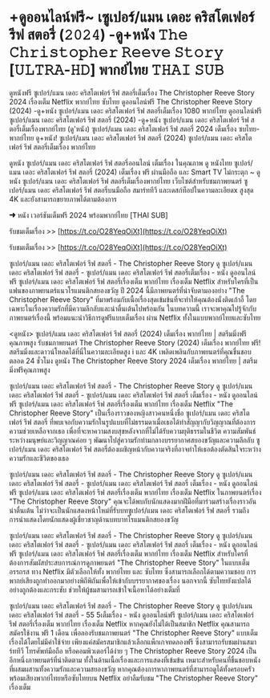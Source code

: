 # +ดูออนไลน์ฟรี~ เซูเปอร์/แมน เดอะ คริสโตเฟอร์ รีฟ สตอรี่ (𝟸𝟶𝟸𝟺) -ดู+หนัง 𝚃𝚑𝚎 𝙲𝚑𝚛𝚒𝚜𝚝𝚘𝚙𝚑𝚎𝚛 𝚁𝚎𝚎𝚟𝚎 𝚂𝚝𝚘𝚛𝚢 [𝚄𝙻𝚃𝚁𝙰-𝙷𝙳] พากย์ไทย 𝚃𝙷𝙰𝙸 𝚂𝚄𝙱

ดูหนังฟรี ซูเปอร์/แมน เดอะ คริสโตเฟอร์ รีฟ สตอรี่เต็มเรื่อง The Christopher Reeve Story 2024 เรื่องเต็ม Netflix พากย์ไทย ซับไทย ดูออนไลน์ฟรี The Christopher Reeve Story (2024) -ดู+หนัง ซูเปอร์/แมน เดอะ คริสโตเฟอร์ รีฟ สตอรี่เต็มเรื่อง 1080 พากย์ไทย ดูออนไลน์ฟรี ซูเปอร์/แมน เดอะ คริสโตเฟอร์ รีฟ สตอรี่ (2024) -ดู+หนัง ซูเปอร์/แมน เดอะ คริสโตเฟอร์ รีฟ สตอรี่เต็มเรื่องพากย์ไทย (ดู'หนัง) ซูเปอร์/แมน เดอะ คริสโตเฟอร์ รีฟ สตอรี่ 2024 เต็มเรื่อง ซบไทย-พากย์ไทย ดู+หนัง! ซูเปอร์/แมน เดอะ คริสโตเฟอร์ รีฟ สตอรี่ (2024) ซูเปอร์/แมน เดอะ คริสโตเฟอร์ รีฟ สตอรี่เต็มเรื่อง พากย์ไทย

ดูหนัง ซูเปอร์/แมน เดอะ คริสโตเฟอร์ รีฟ สตอรี่ออนไลน์ เต็มเรื่อง ในคุณภาพ ดู หนังไทย ซูเปอร์/แมน เดอะ คริสโตเฟอร์ รีฟ สตอรี่ (2024) เต็มเรื่อง ฟรี ผ่านมือถือ และ Smart TV ไม่กระตุก ~ ดูหนัง ซูเปอร์/แมน เดอะ คริสโตเฟอร์ รีฟ สตอรี่เต็มเรื่องพากย์ไทย เว็บไซต์สำหรับชมภาพยนตร์ ซูเปอร์/แมน เดอะ คริสโตเฟอร์ รีฟ สตอรี่บนมือถือ สมาร์ททีวี และเดสก์ท็อปในความละเอียดx สูงสุด 4K และยังสามารถขยายภาพได้ตามต้องการ

➜ หนัง เวอร์ชันเต็มฟรี 2024 พร้อมพากย์ไทย [THAI SUB]

รับชมเต็มเรื่อง >> [https://t.co/O28YeqOiXt](https://t.co/O28YeqOiXt)

รับชมเต็มเรื่อง >> [https://t.co/O28YeqOiXt](https://t.co/O28YeqOiXt)

ซูเปอร์/แมน เดอะ คริสโตเฟอร์ รีฟ สตอรี่ - The Christopher Reeve Story ดู ซูเปอร์/แมน เดอะ คริสโตเฟอร์ รีฟ สตอรี่ - ซูเปอร์/แมน เดอะ คริสโตเฟอร์ รีฟ สตอรี่เต็มเรื่อง - หนัง ดูออนไลน์ฟรี ซูเปอร์/แมน เดอะ คริสโตเฟอร์ รีฟ สตอรี่เรื่องเต็ม พากย์ไทย เรื่องเต็ม Netflix สำหรับใครที่เป็นแฟนของภาพยนตร์แนวโรแมนติกสยองขวัญ ปี 2024 นี้มีภาพยนตร์ที่น่าจับตามองอย่าง "The Christopher Reeve Story" ที่มาพร้อมกับเนื้อเรื่องสุดเข้มข้นที่จะทำให้คุณต้องนั่งติดเก้าอี้ โดยเฉพาะในเรื่องความรักที่มีความลึกลับและน่าตื่นเต้นไปพร้อมกัน ในบทความนี้ เราจะพาคุณไปรู้จักกับภาพยนตร์เรื่องนี้ พร้อมแนะนำวิธีการดูฟรีแบบเต็มเรื่อง ผ่าน Netflix ทั้งในแบบพากย์ไทยและซับไทย

<ดูหนัง> ซูเปอร์/แมน เดอะ คริสโตเฟอร์ รีฟ สตอรี่ (2024) เต็มเรื่อง พากย์ไทย | สตรีมมิ่งฟรีคุณภาพสูง รับชมภาพยนตร์ The Christopher Reeve Story (2024) เต็มเรื่อง พากย์ไทย ฟรี! สตรีมมิ่งและดาวน์โหลดได้ที่นี่ในความละเอียดสูง i และ 4K เพลิดเพลินกับภาพยนตร์ที่คุณชื่นชอบตลอด 24 ชั่วโมง ดูหนัง The Christopher Reeve Story 2024 เต็มเรื่อง พากย์ไทย | สตรีมมิ่งฟรีคุณภาพสูง

ซูเปอร์/แมน เดอะ คริสโตเฟอร์ รีฟ สตอรี่ - The Christopher Reeve Story ดู ซูเปอร์/แมน เดอะ คริสโตเฟอร์ รีฟ สตอรี่ - ซูเปอร์/แมน เดอะ คริสโตเฟอร์ รีฟ สตอรี่ เต็มเรื่อง - หนัง ดูออนไลน์ฟรี ซูเปอร์/แมน เดอะ คริสโตเฟอร์ รีฟ สตอรี่เรื่องเต็ม พากย์ไทย เรื่องเต็ม Netflix "The Christopher Reeve Story" เป็นเรื่องราวของหญิงสาวคนหนึ่งชื่อ ซูเปอร์/แมน เดอะ คริสโตเฟอร์ รีฟ สตอรี่ ที่พบเจอกับความรักในรูปแบบที่ไม่ธรรมดาเมื่อเธอได้ทำสัญญากับวิญญาณที่ต้องการความช่วยเหลือจากเธอ เพื่อที่จะหาความสงบสุขหลังจากที่ไม่ได้รับความยุติธรรมในชีวิต ความสัมพันธ์ระหว่างมนุษย์และวิญญาณค่อย ๆ พัฒนาไปสู่ความรักท่ามกลางบรรยากาศสยองขวัญและความลึกลับ ซูเปอร์/แมน เดอะ คริสโตเฟอร์ รีฟ สตอรี่ต้องเผชิญหน้ากับความจริงที่อาจทำให้เธอต้องตัดสินใจระหว่างความรักและชีวิตของเธอ

ซูเปอร์/แมน เดอะ คริสโตเฟอร์ รีฟ สตอรี่ - The Christopher Reeve Story ดู ซูเปอร์/แมน เดอะ คริสโตเฟอร์ รีฟ สตอรี่ - ซูเปอร์/แมน เดอะ คริสโตเฟอร์ รีฟ สตอรี่ เต็มเรื่อง - หนัง ดูออนไลน์ฟรี ซูเปอร์/แมน เดอะ คริสโตเฟอร์ รีฟ สตอรี่เรื่องเต็ม พากย์ไทย เรื่องเต็ม Netflix ในภาพยนตร์เรื่อง "The Christopher Reeve Story" คุณจะได้พบกับนักแสดงมากฝีมือที่มาร่วมสร้างเรื่องราวอันน่าตื่นเต้น ไม่ว่าจะเป็นนักแสดงหน้าใหม่ที่รับบทซูเปอร์/แมน เดอะ คริสโตเฟอร์ รีฟ สตอรี่ รวมถึงการนำแสดงโดยนักแสดงผู้เชี่ยวชาญด้านบทบาทโรแมนติกสยองขวัญ

ซูเปอร์/แมน เดอะ คริสโตเฟอร์ รีฟ สตอรี่ - The Christopher Reeve Story ดู ซูเปอร์/แมน เดอะ คริสโตเฟอร์ รีฟ สตอรี่ - ซูเปอร์/แมน เดอะ คริสโตเฟอร์ รีฟ สตอรี่ เต็มเรื่อง - หนัง ดูออนไลน์ฟรี ซูเปอร์/แมน เดอะ คริสโตเฟอร์ รีฟ สตอรี่เรื่องเต็ม พากย์ไทย เรื่องเต็ม Netflix สำหรับใครที่ต้องการสัมผัสประสบการณ์การดูภาพยนตร์ "The Christopher Reeve Story" ในแบบเต็มอรรถรส ทาง Netflix มีตัวเลือกให้ทั้ง พากย์ไทย และ ซับไทย ซึ่งสามารถเลือกได้ตามความชอบ การพากย์เสียงถูกทำออกมาอย่างพิถีพิถันเพื่อให้เข้ากับบรรยากาศของเรื่อง นอกจากนี้ ซับไทยยังแปลได้อย่างถูกต้องและกระชับ ช่วยให้ผู้ชมสามารถเข้าใจเนื้อหาได้อย่างเต็มที่

ซูเปอร์/แมน เดอะ คริสโตเฟอร์ รีฟ สตอรี่ - The Christopher Reeve Story ดู ซูเปอร์/แมน เดอะ คริสโตเฟอร์ รีฟ สตอรี่ - 55 5เต็มเรื่อง - หนัง ดูออนไลน์ฟรี ซูเปอร์/แมน เดอะ คริสโตเฟอร์ รีฟ สตอรี่เรื่องเต็ม พากย์ไทย เรื่องเต็ม Netflix หากคุณยังไม่ได้เป็นสมาชิก Netflix คุณสามารถสมัครใช้งาน ฟรี 1 เดือน เพื่อลองรับชมภาพยนตร์ "The Christopher Reeve Story" แบบเต็มเรื่องได้โดยไม่มีค่าใช้จ่าย เพียงแค่สมัครสมาชิกแล้วเลือกแพ็กเกจทดลองฟรี ซึ่งสามารถรับชมผ่านสมาร์ททีวี โทรศัพท์มือถือ หรือคอมพิวเตอร์ได้ง่าย ๆ The Christopher Reeve Story 2024 เป็นอีกหนึ่งภาพยนตร์ที่น่าติดตาม ทั้งในด้านเนื้อเรื่องและการแสดงที่เข้มข้น เหมาะสำหรับคนที่ชื่นชอบหนังที่ผสมผสานทั้งความรักและความสยองขวัญ หากคุณต้องการหาภาพยนตร์ที่สามารถดูได้ทั้งครอบครัวพร้อมเสียงพากย์ไทยหรือซับไทยบน Netflix อย่าลืมรับชม "The Christopher Reeve Story" เรื่องเต็ม
